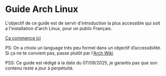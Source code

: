 # Guide Arch Linux

L'objectif de ce guide est de servir d'introduction la plus accessible qui soit a l'installation d'arch Linux, pour un public Français.

[Ça commence ici](./00-Index.md)

PS: On a choisi un language très peu formel dans un objectif d’accessibilité.
Si ça ne te convient pas, passe plutôt par l'[Arch Wiki](https://wiki.archlinux.org/title/Installation_guide#Verify_signature)

PSS: Ce guide est rédigé à la date du 07/09/2025, je garantis pas que son contenu reste a jour à perpétuité.
